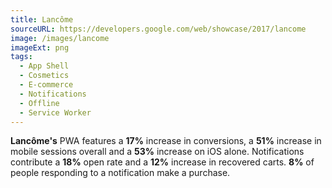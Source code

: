 ```yaml
---
title: Lancôme
sourceURL: https://developers.google.com/web/showcase/2017/lancome
image: /images/lancome
imageExt: png
tags:
  - App Shell
  - Cosmetics
  - E-commerce
  - Notifications
  - Offline
  - Service Worker
---
```


**Lancôme's** PWA features a **17%** increase in conversions, a **51%** increase in mobile sessions overall and a **53%** increase on iOS alone. Notifications contribute a **18%** open rate and a **12%** increase in recovered carts. **8%** of people responding to a notification make a purchase.

